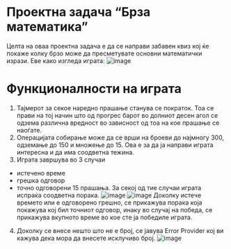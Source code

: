 
# Проектна задача “Брза математика”
Целта на оваа проектна задача е да се направи забавен квиз кој ќе покаже колку брзо може да пресметувате основни математички изрази. Еве како изгледа играта:
![image](https://github.com/vasilbungurdjievfinki/VPProject/assets/140083351/898c973e-41f4-4772-b78c-1bd16e2fa87a)
# Функционалности на играта
1. Тајмерот за секое наредно прашање станува се пократок. Тоа се прави на тој начин што од прогрес барот во долниот десен агол се одзема различна вредност во зависност од тоа на кое прашање се наоѓате.
2. Oперацијата собирање може да се врши на броеви до најмногу 300, одземање до 150 и множење до 15. Ова е за да ја направи играта интересна и да има соодветна тежина.
3. Играта завршува во 3 случаи
- истечено време
- грешка одговор
- точно одговорени 15 прашања.
За секој од тие случаи играта испраќа соодветна порака.
![image](https://github.com/vasilbungurdjievfinki/VPProject/assets/140083351/e9e444ed-326f-4338-9568-e888afe58bcf)
![image](https://github.com/vasilbungurdjievfinki/VPProject/assets/140083351/a6d16a5a-81f8-4c6e-8b60-08a9c242882d)
Доколку истече времето или е одговорено грешно, се прикажува порака која покажува кој бил точниот одговор, инаку во случај на победа, се прикажува вкупното време во кое сте ја победиле играта.
4. Доколку се внесе нешто што не е број, се јавува Error Provider кој ви кажува дека мора да внесете исклучиво број.
  ![image](https://github.com/vasilbungurdjievfinki/VPProject/assets/140083351/73951bbf-1fd7-4c30-86b9-14ab06b71ce6)












